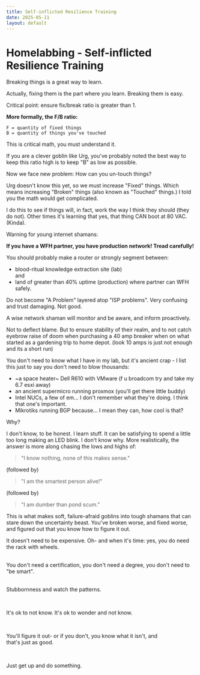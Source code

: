 ```yaml
---
title: Self-inflicted Resilience Training
date: 2025-05-11
layout: default
---
```


# Homelabbing - Self-inflicted Resilience Training

Breaking things is a great way to learn.

Actually, fixing them is the part where you learn. Breaking them is easy.

Critical point: ensure fix/break ratio is greater than 1.

**More formally, the F/B ratio:**

```
F = quantity of fixed things
B = quantity of things you've touched
```
This is critical math, you must understand it.

If you are a clever goblin like Urg, you've probably noted the best way to
keep this ratio high is to keep "B" as low as possible.

Now we face new problem: How can you un-touch things? 

Urg doesn't know this yet, so we must increase "Fixed" things. Which 
means increasing "Broken" things (also known as "Touched" things.)
I told you the math would get complicated.

I do this to see if things will, in fact, work the way I think they should (they do not).
Other times it's learning that yes, that thing CAN boot at 80 VAC. (Kinda).

Warning for young internet shamans:

**If you have a WFH partner, you have production network! Tread carefully!**

You should probably make a router or strongly segment between:
- blood-ritual knowledge extraction site (lab)  
 and 
- land of greater than 40% uptime (production) where partner can WFH safely.

Do not become "A Problem" layered atop "ISP problems". Very confusing and trust
damaging. Not good.

A wise network shaman will monitor and be aware, and inform proactively.

Not to deflect blame.
But to ensure stability of their realm, and to not catch eyebrow raise of doom 
when purchasing a 40 amp breaker when on what started as a gardening trip to
home depot. (look 10 amps is just not enough and its a short run)

You don't need to know what I have in my lab, but it's ancient crap - I list
this just to say you don't need to blow thousands:
- ~a space heater~ Dell R610 with VMware (f u broadcom try and take my 6.7 esxi away)
- an ancient supermicro running proxmox (you'll get there little buddy)
- Intel NUCs, a few of em... I don't remember what they're doing. I think that one's important.
- Mikrotiks running BGP because... I mean they can, how cool is that?

Why?

I don't know, to be honest. I learn stuff. It can be satisfying to spend
a little too long making an LED blink. I don't know why. More realistically,
the answer is more along chasing the lows and highs of:

> "I know nothing, none of this makes sense."

(followed by)

> "I am the smartest person alive!"

(followed by)

> "I am dumber than pond scum."

This is what makes soft, failure-afraid goblins into tough shamans that can stare
down the uncertainty beast. You've broken worse, and fixed worse, and figured out
that you know how to figure it out.

It doesn't need to be expensive. Oh- and when it's time: yes, you do need the rack with wheels.

<div class="field-box" style="white-space:pre-line">
You don't need a certification, you don't need a degree, you don't need to "be smart".

Stubbornness and watch the patterns.

It's ok to not know. It's ok to wonder and not know.

You'll figure it out- or if you don't, you know what it isn't, and that's just
as good.

Just get up and do something.

</div>